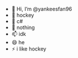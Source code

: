 - 👋 Hi, I’m @yankeesfan96
- 👀 hockey
- 🌱 c#
- 💞️ nothing
- 📫 idk
- 😄 he
- ⚡ i like hockey

<!---
yankeesfan96/yankeesfan96 is a ✨ special ✨ repository because its `README.md` (this file) appears on your GitHub profile.
You can click the Preview link to take a look at your changes.
--->
